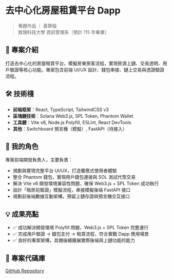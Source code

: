 # 去中心化房屋租賃平台 Dapp

> 專題作品 ｜ 黃贊倫  
> 致理科技大學 資訊管理系（預計 115 年畢業）

## 📌 專案介紹
打造去中心化的房屋租賃平台，模擬房東房客流程，實現房源上鏈、交易透明、用戶驗證等核心功能。專案包含前端 UI/UX 設計、錢包串接、鏈上交易與憑證驗證流程。

## 🛠 技術棧
- **前端框架**：React, TypeScript, TailwindCSS v3
- **區塊鏈技術**：Solana Web3.js, SPL Token, Phantom Wallet
- **工具鏈**：Vite v6, Node.js Polyfill, ESLint, React DevTools
- **其他**：Switchboard 預言機（模擬）, FastAPI（待接入）

## 🎯 我的角色
專案前端開發負責人，主要負責：
- 規劃與實現完整平台 UI/UX，打造響應式使用者體驗
- 整合 Phantom 錢包，實現用戶錢包連接與 SOL 測試代幣交易
- 解決 Vite v6 開發環境兼容性問題，確保 Web3.js + SPL Token 成功執行
- 設計「租房前驗證」模擬流程，串接模擬後端 FastAPI 接口
- 規劃前後端數據互動架構，預留上鏈存證與預言機交互接口

## 💡 成果亮點
- ✅ 成功解決開發環境 Polyfill 問題，Web3.js + SPL Token 完整運行
- ✅ 完成用戶驗證 → 錢包支付 → 租賃流程，符合實戰 Dapp 應用場景
- ✅ 良好的專案架構，具備後續擴展實際後端與上鏈功能的能力

## 🔗 專案代碼庫
[GitHub Repository](https://github.com/xiaomao0512/solana)
